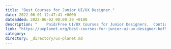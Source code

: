 ```yaml
---
title: "Best Courses for Junior UI/UX Designer."
date: 2022-06-01 12:47:41 +0000
dateadded: 2022-06-02 00:00:39 +0100
description: "    Paid/Free UI/UX Courses for Junior Designers.  Continue reading on UX Planet »  "
link: "https://uxplanet.org/best-courses-for-junior-ui-ux-designer-bef58b7aba95?source=rss----819cc2aaeee0---4"
category:
directory: _directory/ux-planet.md
---
```


